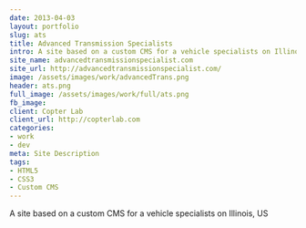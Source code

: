 ```yaml
---
date: 2013-04-03
layout: portfolio
slug: ats
title: Advanced Transmission Specialists
intro: A site based on a custom CMS for a vehicle specialists on Illinois, US
site_name: advancedtransmissionspecialist.com
site_url: http://advancedtransmissionspecialist.com/
image: /assets/images/work/advancedTrans.png
header: ats.png
full_image: /assets/images/work/full/ats.png
fb_image: 
client: Copter Lab
client_url: http://copterlab.com
categories:
- work
- dev
meta: Site Description
tags: 
- HTML5
- CSS3
- Custom CMS
---
```


A site based on a custom CMS for a vehicle specialists on Illinois, US